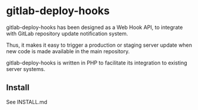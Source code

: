 gitlab-deploy-hooks
===================

gitlab-deploy-hooks has been designed as a Web Hook API, to integrate with GitLab repository update notification system.

Thus, it makes it easy to trigger a production or staging server update when new code is made available in the main repository.

gitlab-deploy-hooks is written in PHP to facilitate its integration to existing server systems.


Install
-------

See INSTALL.md
